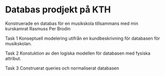 # Databas prodjekt på KTH
Konstruerade en databas för en musikskola tillsammans med min kurskamrat Rasmuss Per Brodin

Task 1
Konseptuell modelering utifrån en kundbeskrivning för databasen för musikskolan.

Task 2
Konstuktion av den logiska modellen för databasen med fysiska attribut.  

Task 3
Construerat queries och normaliserat databasen
